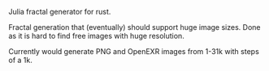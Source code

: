 Julia fractal generator for rust.

Fractal generation that (eventually) should support huge image sizes. Done as it is hard to find
free images with huge resolution.

Currently would generate PNG and OpenEXR images from 1-31k with steps of a 1k.
